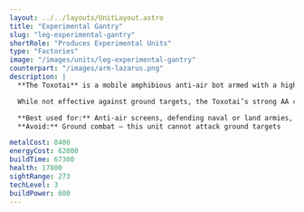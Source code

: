 ```yaml
---
layout: ../../layouts/UnitLayout.astro
title: "Experimental Gantry"
slug: "leg-experimental-gantry"
shortRole: "Produces Experimental Units"
type: "Factories"
image: "/images/units/leg-experimental-gantry"
counterpart: "/images/arm-lazarus.png"
description: |
  **The Toxotai** is a mobile amphibious anti-air bot armed with a high-range salvo missile launcher. Capable of defending both land and water units, it’s crucial for fending off early air raids, gunships, and bombers during tech transitions or expansion phases.

  While not effective against ground targets, the Toxotai’s strong AA coverage and amphibious mobility make it an auto-include in any mixed Legion force. Be sure to include at least one in every army group to avoid surprise air losses.

  **Best used for:** Anti-air screens, defending naval or land armies, escorting constructors  
  **Avoid:** Ground combat — this unit cannot attack ground targets

metalCost: 8400
energyCost: 62000
buildTime: 67300
health: 17800
sightRange: 273
techLevel: 3
buildPower: 600
---
```

